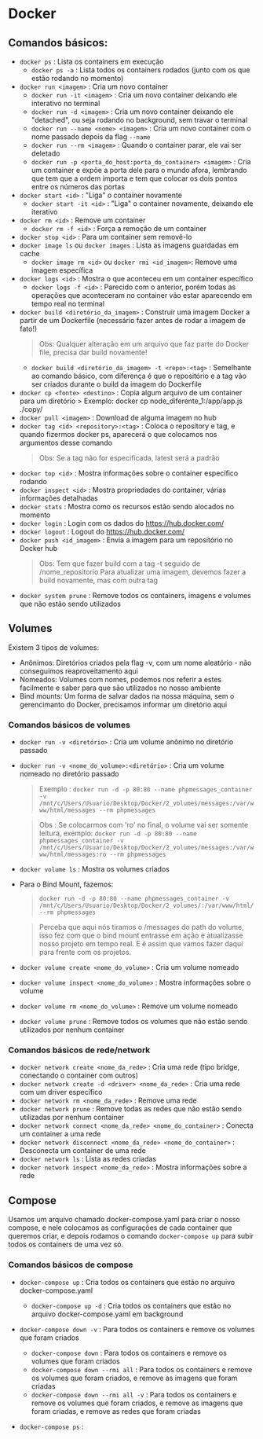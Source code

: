 # Docker

## Comandos básicos:
- ```docker ps``` : Lista os containers em execução
    - ```docker ps -a``` : Lista todos os containers rodados (junto com os que estão rodando no momento)
- ```docker run <imagem>``` : Cria um novo container
    - ```docker run -it <imagem>``` : Cria um novo container deixando ele interativo no terminal
    - ```docker run -d <imagem>``` : Cria um novo container deixando ele "detached", ou seja rodando no background, sem travar o terminal
    - ```docker run --name <nome> <imagem>``` : Cria um novo container com o nome passado depois da flag ```--name```
    - ```docker run --rm <imagem>``` : Quando o container parar, ele vai ser deletado
    - ```docker run -p <porta_do_host:porta_do_container> <imagem>``` : Cria um container e expõe a porta dele para o mundo afora, lembrando que tem que a ordem importa e tem que colocar os dois pontos entre os números das portas
- ```docker start <id>``` : "Liga" o container novamente
    - ```docker start -it <id>``` : "Liga" o container novamente, deixando ele iterativo
- ```docker rm <id>``` : Remove um container
    - ```docker rm -f <id>``` : Força a remoção de um container
- ```docker stop <id>``` : Para um container sem removê-lo
- ```docker image ls``` ou ```docker images``` : Lista as imagens guardadas em cache
    - ```docker image rm <id>``` ou ```docker rmi <id_imagem>```: Remove uma imagem específica
- ```docker logs <id>``` : Mostra o que aconteceu em um container específico
    - ```docker logs -f <id>``` : Parecido com o anterior, porém todas as operações que aconteceram no container vão estar aparecendo em tempo real no terminal
- ```docker build <diretório_da_imagem>``` : Construir uma imagem Docker a partir de um Dockerfile (necessário fazer antes de rodar a imagem de fato!)
    > Obs: Qualquer alteração em um arquivo que faz parte do Docker file, precisa dar build novamente!
    - ```docker build <diretório_da_imagem> -t <repo>:<tag>``` : Semelhante ao comando básico, com diferença é que o repositório e a tag vão ser criados durante o build da imagem do Dockerfile
- ```docker cp <fonte> <destino>``` : Copia algum arquivo de um container para um diretório
        > Exemplo: docker cp node_diferente_1:/app/app.js ./copy/
- ```docker pull <imagem>``` : Download de alguma imagem no hub
- ```docker tag <id> <repository>:<tag>``` : Coloca o repository e tag, e quando fizermos docker ps, aparecerá o que colocamos nos argumentos desse comando
    > Obs: Se a tag não for especificada, latest será a padrão
- ```docker top <id>``` : Mostra informações sobre o container específico rodando
- ```docker inspect <id>``` : Mostra propriedades do container, várias informações detalhadas
- ```docker stats``` : Mostra como os recursos estão sendo alocados no momento
- ```docker login``` : Login com os dados do https://hub.docker.com/
- ```docker logout``` : Logout do https://hub.docker.com/
- ```docker push <id_imagem>``` : Envia a imagem para um repositório no Docker hub
    > Obs: Tem que fazer build com a tag -t seguido de <username>/nome_repositorio
    > Para atualizar uma imagem, devemos fazer a build novamente, mas com outra tag
- ```docker system prune``` : Remove todos os containers, imagens e volumes que não estão sendo utilizados
## Volumes

Existem 3 tipos de volumes:
- Anônimos: Diretórios criados pela flag -v, com um nome aleatório - não conseguimos reaproveitamento aqui
- Nomeados: Volumes com nomes, podemos nos referir a estes facilmente e saber para que são utilizados no nosso ambiente
- Bind mounts: Um forma de salvar dados na nossa máquina, sem o gerencimanto do Docker, precisamos informar um diretório aqui

### Comandos básicos de volumes
- ```docker run -v <diretório>``` : Cria um volume anônimo no diretório passado
- ```docker run -v <nome_do_volume>:<diretório>``` : Cria um volume nomeado no diretório passado
    > Exemplo : ```docker run -d -p 80:80 --name phpmessages_container -v /mnt/c/Users/Usuario/Desktop/Docker/2_volumes/messages:/var/www/html/messages --rm phpmessages```

    > Obs : Se colocarmos com 'ro' no final, o volume vai ser somente leitura, exemplo: ```docker run -d -p 80:80 --name phpmessages_container -v /mnt/c/Users/Usuario/Desktop/Docker/2_volumes/messages:/var/www/html/messages:ro --rm phpmessages```

- ```docker volume ls``` : Mostra os volumes criados

- Para o Bind Mount, fazemos: 
    > ```docker run -d -p 80:80 --name phpmessages_container -v /mnt/c/Users/Usuario/Desktop/Docker/2_volumes/:/var/www/html/ --rm phpmessages```
    
    > Perceba que aqui nós tiramos o /messages do path do volume, isso fez com que o bind mount entrasse em ação e atualizasse nosso projeto em tempo real. E é assim que vamos fazer daqui para frente com os projetos.
- ```docker volume create <nome_do_volume>``` : Cria um volume nomeado
- ```docker volume inspect <nome_do_volume>``` : Mostra informações sobre o volume
- ```docker volume rm <nome_do_volume>``` : Remove um volume nomeado
- ```docker volume prune``` : Remove todos os volumes que não estão sendo utilizados por nenhum container

### Comandos básicos de rede/network
- ```docker network create <nome_da_rede>``` : Cria uma rede (tipo bridge, conectando o container com outros)
- ```docker network create -d <driver> <nome_da_rede>``` : Cria uma rede com um driver específico
- ```docker network rm <nome_da_rede>``` : Remove uma rede
- ```docker network prune``` : Remove todas as redes que não estão sendo utilizadas por nenhum container
- ```docker network connect <nome_da_rede> <nome_do_container>``` : Conecta um container a uma rede
- ```docker network disconnect <nome_da_rede> <nome_do_container>``` : Desconecta um container de uma rede
- ```docker network ls``` : Lista as redes criadas
- ```docker network inspect <nome_da_rede>``` : Mostra informações sobre a rede

## Compose

Usamos um arquivo chamado docker-compose.yaml para criar o nosso compose, e nele colocamos as configurações de cada container que queremos criar, e depois rodamos o comando ```docker-compose up``` para subir todos os containers de uma vez só.

### Comandos básicos de compose

- ```docker-compose up``` : Cria todos os containers que estão no arquivo docker-compose.yaml
    - ```docker-compose up -d``` : Cria todos os containers que estão no arquivo docker-compose.yaml em background

- ```docker-compose down -v``` : Para todos os containers e remove os volumes que foram criados
    - ```docker-compose down``` : Para todos os containers e remove os volumes que foram criados
    - ```docker-compose down --rmi all``` : Para todos os containers e remove os volumes que foram criados, e remove as imagens que foram criadas
    - ```docker-compose down --rmi all -v``` : Para todos os containers e remove os volumes que foram criados, e remove as imagens que foram criadas, e remove as redes que foram criadas

- ```docker-compose ps``` :